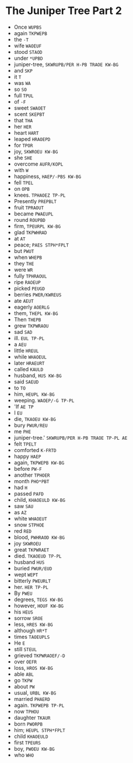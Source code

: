 # The Juniper Tree Part 2

* Once `WUPBS`
* again `TKPWEPB`
* the `-T`
* wife `WAOEUF`
* stood `STAOD`
* under `*UPBD`
* juniper-tree, `SKWRUPB/PER H-PB TRAOE KW-BG`
* and `SKP`
* it `T`
* was `WA`
* so `SO`
* full `TPUL`
* of `-F`
* sweet `SWAOET`
* scent `SKEPBT`
* that `THA`
* her `HER`
* heart `HART`
* leaped `HRAOEPD`
* for `TPOR`
* joy, `SKWROEU KW-BG`
* she `SHE`
* overcome `AUFR/KOPL`
* with `W`
* happiness, `HAEP/-PBS KW-BG`
* fell `TPEL`
* on `OPB`
* knees. `TPHAOEZ TP-PL`
* Presently `PREPBLT`
* fruit `TPRAOUT`
* became `PWAEUPL`
* round `ROUPBD`
* firm, `TPEURPL KW-BG`
* glad `TKPWHRAD`
* at `AT`
* peace; `PAES STPH*FPLT`
* but `PWUT`
* when `WHEPB`
* they `THE`
* were `WR`
* fully `TPHRAOUL`
* ripe `RAOEUP`
* picked `PEUGD`
* berries `PWER/KWREUS`
* ate `AEUT`
* eagerly `AOERLG`
* them, `THEPL KW-BG`
* Then `THEPB`
* grew `TKPWRAOU`
* sad `SAD`
* ill. `EUL TP-PL`
* a `AEU`
* little `HREUL`
* while `WHAOEUL`
* later `HRAEURT`
* called `KAULD`
* husband, `HUS KW-BG`
* said `SAEUD`
* to `TO`
* him, `HEUPL KW-BG`
* weeping. `WAOEP/-G TP-PL`
* 'If `AE TP`
* I `EU`
* die, `TKAOEU KW-BG`
* bury `PWUR/REU`
* me `PHE`
* juniper-tree.' `SKWRUPB/PER H-PB TRAOE TP-PL AE`
* felt `TPELT`
* comforted `K-FRTD`
* happy `HAEP`
* again, `TKPWEPB KW-BG`
* before `PW-F`
* another `TPHOER`
* month `PHO*PBT`
* had `H`
* passed `PAFD`
* child, `KHAOEULD KW-BG`
* saw `SAU`
* as `AZ`
* white `WHAOEUT`
* snow `STPHOE`
* red `RED`
* blood, `PWHRAOD KW-BG`
* joy `SKWROEU`
* great `TKPWRAET`
* died. `TKAOEUD TP-PL`
* husband `HUS`
* buried `PWUR/EUD`
* wept `WEPT`
* bitterly `PWEURLT`
* her. `HER TP-PL`
* By `PWEU`
* degrees, `TEGS KW-BG`
* however, `HOUF KW-BG`
* his `HEUS`
* sorrow `SROE`
* less, `HRES KW-BG`
* although `HR*T`
* times `TAOEUPLS`
* He `E`
* still `STEUL`
* grieved `TKPWRAOEF/-D`
* over `OEFR`
* loss, `HROS KW-BG`
* able `ABL`
* go `TKPW`
* about `PW`
* usual, `URBL KW-BG`
* married `PHAERD`
* again. `TKPWEPB TP-PL`
* now `TPHOU`
* daughter `TKAUR`
* born `PWORPB`
* him; `HEUPL STPH*FPLT`
* child `KHAOEULD`
* first `TPEURS`
* boy, `PWOEU KW-BG`
* who `WHO`
